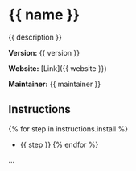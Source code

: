 # {{ name }}

{{ description }}

**Version:** {{ version }}

**Website:** [Link]({{ website }})

**Maintainer:** {{ maintainer }}

## Instructions

{% for step in instructions.install %}
- {{ step }}
{% endfor %}

...

